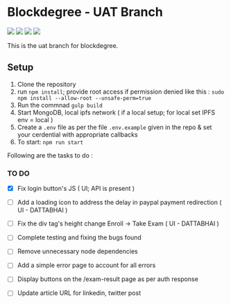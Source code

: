 # Blockdegree - UAT Branch

<img src="https://img.shields.io/badge/deploy--ready-no-red" />

<img src="https://img.shields.io/badge/tested-ongoing-blue" />
<img src="https://img.shields.io/badge/uat--ready-yes-green" />  
<img src="https://img.shields.io/badge/UI--ready-ongoing-blue" />  

This is the uat branch for blockdegree. 

## Setup

1. Clone the repository
2. run `npm install`; provide root access if permission denied like this : `sudo npm install --allow-root --unsafe-perm=true`
3. Run the commnad `gulp build`
4. Start MongoDB, local ipfs network ( if a local setup; for local set IPFS env = local )
5. Create a `.env` file as per the file `.env.example` given in the repo & set your cerdential with appropriate callbacks
6. To start: `npm run start` 

Following are the tasks to do : 
### TO DO 
- [x] Fix login button's JS ( UI; API is present )
- [ ] Add a loading icon to address the delay in paypal payment redirection ( UI - DATTABHAI )
- [ ] Fix the div tag's height change Enroll -> Take Exam ( UI - DATTABHAI )
- [ ] Complete testing and fixing the bugs found 
- [ ] Remove unnecessary node dependencies
- [ ] Add a simple error page to account for all errors
- [ ] Display buttons on the /exam-result page as per auth response
- [ ] Update article URL for linkedin, twitter post

